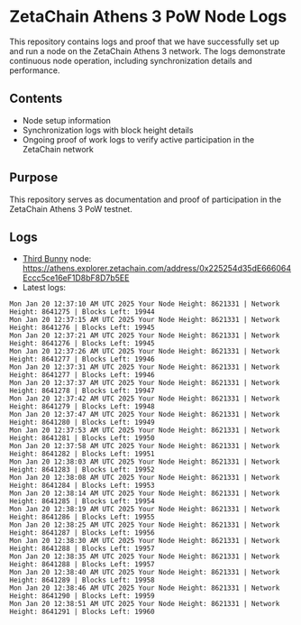# ZetaChain Athens 3 PoW Node Logs
This repository contains logs and proof that we have successfully set up and run a node on the ZetaChain Athens 3 network. The logs demonstrate continuous node operation, including synchronization details and performance.

## Contents
- Node setup information
- Synchronization logs with block height details
- Ongoing proof of work logs to verify active participation in the ZetaChain network

## Purpose
This repository serves as documentation and proof of participation in the ZetaChain Athens 3 PoW testnet.

## Logs

- [Third Bunny](https://thirdbunny.xyz/) node: https://athens.explorer.zetachain.com/address/0x225254d35dE666064Eccc5ce16eF1D8bF8D7b5EE
- Latest logs:
```
Mon Jan 20 12:37:10 AM UTC 2025 Your Node Height: 8621331 | Network Height: 8641275 | Blocks Left: 19944
Mon Jan 20 12:37:15 AM UTC 2025 Your Node Height: 8621331 | Network Height: 8641276 | Blocks Left: 19945
Mon Jan 20 12:37:21 AM UTC 2025 Your Node Height: 8621331 | Network Height: 8641276 | Blocks Left: 19945
Mon Jan 20 12:37:26 AM UTC 2025 Your Node Height: 8621331 | Network Height: 8641277 | Blocks Left: 19946
Mon Jan 20 12:37:31 AM UTC 2025 Your Node Height: 8621331 | Network Height: 8641277 | Blocks Left: 19946
Mon Jan 20 12:37:37 AM UTC 2025 Your Node Height: 8621331 | Network Height: 8641278 | Blocks Left: 19947
Mon Jan 20 12:37:42 AM UTC 2025 Your Node Height: 8621331 | Network Height: 8641279 | Blocks Left: 19948
Mon Jan 20 12:37:47 AM UTC 2025 Your Node Height: 8621331 | Network Height: 8641280 | Blocks Left: 19949
Mon Jan 20 12:37:53 AM UTC 2025 Your Node Height: 8621331 | Network Height: 8641281 | Blocks Left: 19950
Mon Jan 20 12:37:58 AM UTC 2025 Your Node Height: 8621331 | Network Height: 8641282 | Blocks Left: 19951
Mon Jan 20 12:38:03 AM UTC 2025 Your Node Height: 8621331 | Network Height: 8641283 | Blocks Left: 19952
Mon Jan 20 12:38:08 AM UTC 2025 Your Node Height: 8621331 | Network Height: 8641284 | Blocks Left: 19953
Mon Jan 20 12:38:14 AM UTC 2025 Your Node Height: 8621331 | Network Height: 8641285 | Blocks Left: 19954
Mon Jan 20 12:38:19 AM UTC 2025 Your Node Height: 8621331 | Network Height: 8641286 | Blocks Left: 19955
Mon Jan 20 12:38:25 AM UTC 2025 Your Node Height: 8621331 | Network Height: 8641287 | Blocks Left: 19956
Mon Jan 20 12:38:30 AM UTC 2025 Your Node Height: 8621331 | Network Height: 8641288 | Blocks Left: 19957
Mon Jan 20 12:38:35 AM UTC 2025 Your Node Height: 8621331 | Network Height: 8641288 | Blocks Left: 19957
Mon Jan 20 12:38:40 AM UTC 2025 Your Node Height: 8621331 | Network Height: 8641289 | Blocks Left: 19958
Mon Jan 20 12:38:46 AM UTC 2025 Your Node Height: 8621331 | Network Height: 8641290 | Blocks Left: 19959
Mon Jan 20 12:38:51 AM UTC 2025 Your Node Height: 8621331 | Network Height: 8641291 | Blocks Left: 19960
```
